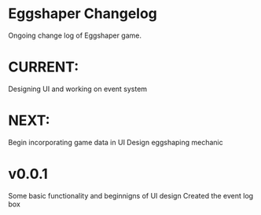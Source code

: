 Eggshaper Changelog
===================
Ongoing change log of Eggshaper game.

CURRENT:
=======
Designing UI and working on event system


NEXT:
=======
Begin incorporating game data in UI
Design eggshaping mechanic


v0.0.1
======
Some basic functionality and beginnigns of UI design
Created the event log box
